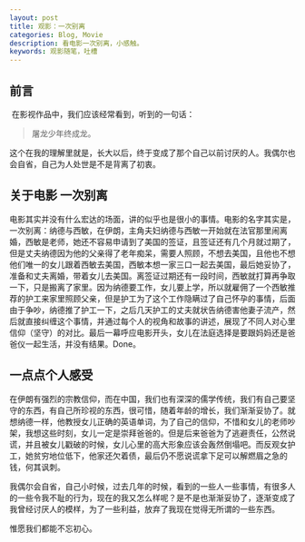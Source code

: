 ```yaml
---
layout: post
title: 观影：一次别离
categories: Blog, Movie
description: 看电影一次别离，小感触。
keywords: 观影随笔，吐槽
---
```


## 前言

​	在影视作品中，我们应该经常看到，听到的一句话：

> 屠龙少年终成龙。

​	这个在我的理解里就是，长大以后，终于变成了那个自己以前讨厌的人。我偶尔也会自省，自己为人处世是不是背离了初衷。

## 关于电影 一次别离

​	电影其实并没有什么宏达的场面，讲的似乎也是很小的事情。电影的名字其实是，一次别离：纳德与西敏，在伊朗，主角夫妇纳德与西敏一开始就在法官那里闹离婚，西敏是老师，她还不容易申请到了美国的签证，且签证还有几个月就过期了，但是丈夫纳德因为他的父亲得了老年痴呆，需要人照顾，不想去美国，且他也不想他们唯一的女儿跟着西敏去美国，西敏本想一家三口一起去美国，最后她妥协了，准备和丈夫离婚，带着女儿去美国。离签证过期还有一段时间，西敏就打算再争取一下，只是搬离了家里。因为纳德要工作，女儿要上学，所以就雇佣了一个西敏推荐的护工来家里照顾父亲，但是护工为了这个工作隐瞒过了自己怀孕的事情，后面由于争吵，纳德推了护工一下，之后几天护工的丈夫就状告纳德害他妻子流产，然后就直接纠缠这个事情，并通过每个人的视角和故事的讲述，展现了不同人对心里信仰（坚守）的对比。最后一幕呼应电影开头，女儿在法庭选择是要跟妈妈还是爸爸仪一起生活，并没有结果。Done。



##  一点点个人感受

​	在伊朗有强烈的宗教信仰，而在中国，我们也有深深的儒学传统，我们有自己要坚守的东西，有自己所珍视的东西，很可惜，随着年龄的增长，我们渐渐妥协了。就想纳德一样，他教授女儿正确的英语单词，为了自己的信仰，不惜和女儿的老师吵架，我想这些时刻，女儿一定是崇拜爸爸的。但是后来爸爸为了逃避责任，公然说谎，并且被女儿戳破的时候，女儿心里的高大形象应该会轰然倒塌吧。而反观女护工，她贫穷地位低下，他家还欠着债，最后仍不愿说谎拿下足可以解燃眉之急的钱，何其讽刺。

​	我偶尔会自省，自己小时候，过去几年的时候，看到的一些人一些事情，有很多人的一些令我不耻的行为，现在的我又怎么样呢？是不是也渐渐妥协了，逐渐变成了我曾经讨厌人的模样，为了一些利益，放弃了我现在觉得无所谓的一些东西。



惟愿我们都能不忘初心。